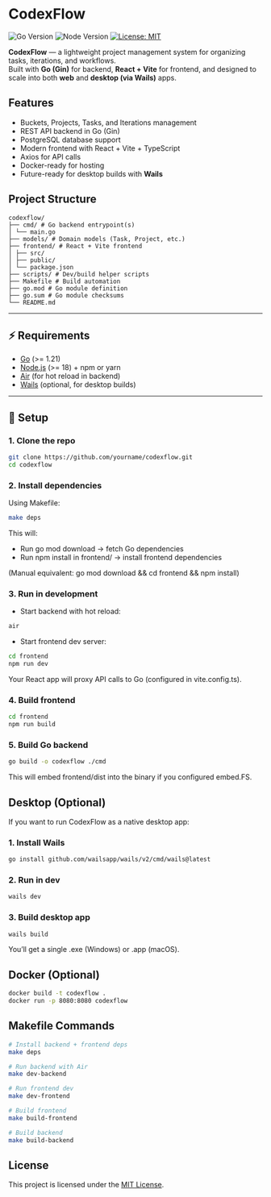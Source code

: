 # CodexFlow

![Go Version](https://img.shields.io/badge/Go-1.21+-00ADD8?logo=go&logoColor=white)
![Node Version](https://img.shields.io/badge/Node-18+-339933?logo=node.js&logoColor=white)
[![License: MIT](https://img.shields.io/badge/License-MIT-yellow.svg)](./LICENSE)

**CodexFlow** — a lightweight project management system for organizing tasks, iterations, and workflows.  
Built with **Go (Gin)** for backend, **React + Vite** for frontend, and designed to scale into both **web** and **desktop (via Wails)** apps.

## Features

- Buckets, Projects, Tasks, and Iterations management  
- REST API backend in Go (Gin)  
- PostgreSQL database support  
- Modern frontend with React + Vite + TypeScript  
- Axios for API calls  
- Docker-ready for hosting  
- Future-ready for desktop builds with **Wails**


## Project Structure

```
codexflow/
├── cmd/ # Go backend entrypoint(s)
│ └── main.go
├── models/ # Domain models (Task, Project, etc.)
├── frontend/ # React + Vite frontend
│ ├── src/
│ ├── public/
│ └── package.json
├── scripts/ # Dev/build helper scripts
├── Makefile # Build automation
├── go.mod # Go module definition
├── go.sum # Go module checksums
└── README.md
```

---

## ⚡ Requirements

- [Go](https://go.dev/dl/) (>= 1.21)  
- [Node.js](https://nodejs.org/) (>= 18) + npm or yarn  
- [Air](https://github.com/air-verse/air) (for hot reload in backend)  
- [Wails](https://wails.io/) (optional, for desktop builds)

---

## 🔧 Setup

### 1. Clone the repo

```sh
git clone https://github.com/yourname/codexflow.git
cd codexflow

```

### 2. Install dependencies

Using Makefile:

```sh
make deps
```

This will:

- Run go mod download → fetch Go dependencies
- Run npm install in frontend/ → install frontend dependencies

(Manual equivalent: go mod download && cd frontend && npm install)

### 3. Run in development

- Start backend with hot reload:

```sh
air
```

- Start frontend dev server:

```sh
cd frontend
npm run dev
```

Your React app will proxy API calls to Go (configured in vite.config.ts).

### 4. Build frontend

```sh
cd frontend
npm run build
```

### 5. Build Go backend

```sh
go build -o codexflow ./cmd
```

This will embed frontend/dist into the binary if you configured embed.FS.

## Desktop (Optional)

If you want to run CodexFlow as a native desktop app:

### 1. Install Wails

```sh
go install github.com/wailsapp/wails/v2/cmd/wails@latest
```

### 2. Run in dev

```sh
wails dev
```

### 3. Build desktop app

```sh
wails build
```

You’ll get a single .exe (Windows) or .app (macOS).

## Docker (Optional)

```sh
docker build -t codexflow .
docker run -p 8080:8080 codexflow
```

## Makefile Commands

```sh
# Install backend + frontend deps
make deps

# Run backend with Air
make dev-backend

# Run frontend dev
make dev-frontend

# Build frontend
make build-frontend

# Build backend
make build-backend

```

## License

This project is licensed under the [MIT License](./LICENSE).
